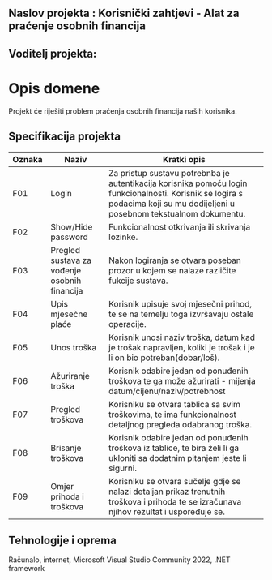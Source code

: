 ## Naslov projekta : Korisnički zahtjevi - Alat za praćenje osobnih financija


## Voditelj projekta:



# Opis domene

Projekt će riješiti problem praćenja osobnih financija naših korisnika.

## Specifikacija projekta

Oznaka | Naziv | Kratki opis 
------ | ----- | ----------- 
F01 | Login | Za pristup sustavu potrebnba je autentikacija korisnika pomoću login funkcionalnosti. Korisnik se logira s podacima koji su mu dodijeljeni u posebnom tekstualnom dokumentu.
F02 | Show/Hide password | Funkcionalnost otkrivanja ili skrivanja lozinke.
F03 | Pregled sustava za vođenje osobnih financija | Nakon logiranja se otvara poseban prozor u kojem se nalaze različite fukcije sustava.
F04 | Upis mjesečne plaće | Korisnik upisuje svoj mjesečni prihod, te se na temelju toga izvršavaju ostale operacije.
F05 | Unos troška | Korisnik unosi naziv troška, datum kad je trošak napravljen, koliki je trošak i je li on bio potreban(dobar/loš).
F06 | Ažuriranje troška | Korisnik odabire jedan od ponuđenih troškova te ga može ažurirati - mijenja datum/cijenu/naziv/potrebnost
F07 | Pregled troškova | Korisniku se otvara tablica sa svim troškovima, te ima funkcionalnost detaljnog pregleda odabranog troška.
F08 | Brisanje troškova | Korisnik odabire jedan od ponuđenih troškova iz tablice, te bira želi li ga ukloniti sa dodatnim pitanjem jeste li sigurni.
F09 | Omjer prihoda i troškova | Korisniku se otvara sučelje gdje se nalazi detaljan prikaz trenutnih troškova i prihoda te se izračunava njihov rezultat i uspoređuje se.

## Tehnologije i oprema
Računalo, internet, Microsoft Visual Studio Community 2022, .NET framework



